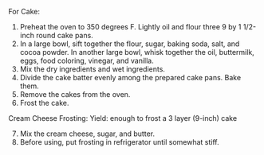 For Cake:
1. Preheat the oven to 350 degrees F. Lightly oil and flour three 9 by 1 1/2-inch round cake pans.
2. In a large bowl, sift together the flour, sugar, baking soda, salt, and cocoa powder. In another large bowl, whisk together the oil, buttermilk, eggs, food coloring, vinegar, and vanilla.
3. Mix the dry ingredients and wet ingredients.
4. Divide the cake batter evenly among the prepared cake pans. Bake them.
5. Remove the cakes from the oven.
6. Frost the cake.

Cream Cheese Frosting:
Yield: enough to frost a 3 layer (9-inch) cake

7. Mix the cream cheese, sugar, and butter.
8. Before using, put frosting in refrigerator until somewhat stiff.